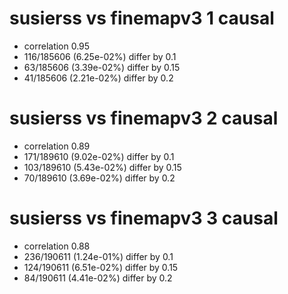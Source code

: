 # susierss vs finemapv3  1 causal

- correlation 0.95
- 116/185606 (6.25e-02%) differ by 0.1
- 63/185606 (3.39e-02%) differ by 0.15
- 41/185606 (2.21e-02%) differ by 0.2


# susierss vs finemapv3  2 causal

- correlation 0.89
- 171/189610 (9.02e-02%) differ by 0.1
- 103/189610 (5.43e-02%) differ by 0.15
- 70/189610 (3.69e-02%) differ by 0.2


# susierss vs finemapv3  3 causal

- correlation 0.88
- 236/190611 (1.24e-01%) differ by 0.1
- 124/190611 (6.51e-02%) differ by 0.15
- 84/190611 (4.41e-02%) differ by 0.2


